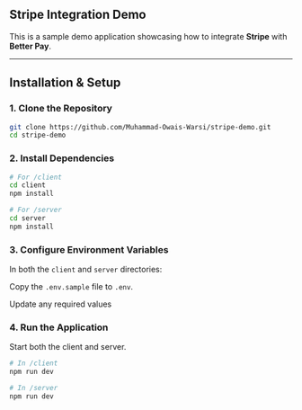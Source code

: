 ## Stripe Integration Demo

This is a sample demo application showcasing how to integrate **Stripe** with **Better Pay**.

---

## Installation & Setup

### 1. Clone the Repository

```bash
git clone https://github.com/Muhammad-Owais-Warsi/stripe-demo.git
cd stripe-demo
```

### 2. Install Dependencies

```bash
# For /client 
cd client
npm install

# For /server
cd server
npm install

```

### 3. Configure Environment Variables

In both the `client` and `server` directories:

Copy the `.env.sample` file to `.env`.

Update any required values 


### 4.  Run the Application
Start both the client and server. 

```bash
# In /client
npm run dev

# In /server
npm run dev

```


